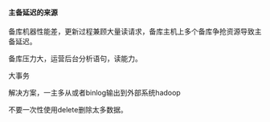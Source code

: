 #### 主备延迟的来源

备库机器性能差，更新过程兼顾大量读请求，备库主机上多个备库争抢资源导致主备延迟。

备库压力大，运营后台分析语句，读能力。

大事务

解决方案，一主多从或者binlog输出到外部系统hadoop

不要一次性使用delete删除太多数据。	

